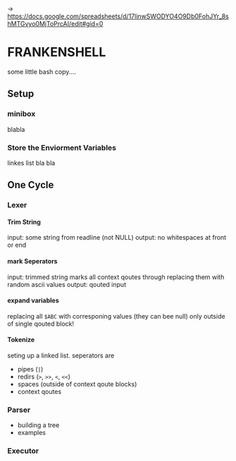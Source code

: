 -> https://docs.google.com/spreadsheets/d/17linwSWODYO4O9Db0FohJYr_8shMTGvyo0MjToPrcAI/edit#gid=0

# FRANKENSHELL

some little bash copy....

## Setup

### minibox
blabla

### Store the Enviorment Variables
linkes list bla bla

## One Cycle
### Lexer
#### Trim String
input: some string from readline (not NULL)
output: no whitespaces at front or end

#### mark Seperators
input: trimmed string
marks all context qoutes through replacing them with random ascii values
output: qouted input

#### expand variables
replacing all ```$ABC``` with corresponing values (they can bee null)
only outside of single qouted block!

#### Tokenize
seting up a linked list. seperators are
- pipes (```|```)
- redirs (```>```, ```>>```, ```<```, ```<<```)
- spaces (outside of context qoute blocks)
- context qoutes

### Parser
- building a tree
- examples

### Executor

